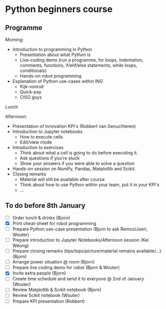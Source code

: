# Python beginners course

## Programme
Morning:
- Introduction to programming in Python
  - Presentation about what Python is
  - Live-coding demo (run a programme, for loops, indentation, comments, functions, if/elif/else statements, while loops, conditionals)
  - Hands-on robot programming
- Explanation of Python use-cases within ING
  - Kijk-vooruit
  - Quick-pay
  - CISO guys

Lunch

Afternoon:
- Presentation of Innovation KPI's (Robbert van Genuchteren)
- Introduction to Jupyter notebooks
  - How to execute cells
  - Edit/view mode
- Introduction to exercises
  - Think about what a cell is going to do before executing it.
  - Ask questions if you're stuck
  - Show your answers if you were able to solve a question
- Hands-on session on NumPy, Pandas, Matplotlib and Scikit.
- Closing remarks
  - Material will still be available after course
  - Think about how to use Python within your team, put it in your KPI's
  - ...

## To do before 8th January
- [ ] Order lunch & drinks (Bjorn)
- [x] Print cheat-sheet for robot programming
- [ ] Prepare Python use-case presentation (Bjorn to ask Remco/Joeri, Wouter)
- [ ] Prepare introduction to Jupyter Notebooks/Afternoon session (Kei Weong)
- [ ] Prepare closing remarks (tips/tops/picture/material remains available/...) (Bjorn)
- [ ] Arrange power situation @ room (Bjorn)
- [ ] Prepare live coding demo for robot (Bjorn & Wouter)
- [x] Invite extra people (Bjorn)
- [ ] Create time schedule and send it to everyone @ 2nd of January (Wouter)
- [ ] Review Matplotlib & Scikit notebook (Bjorn)
- [ ] Review Scikit notebook (Wouter)
- [ ] Prepare KPI presentation (Robbert)
